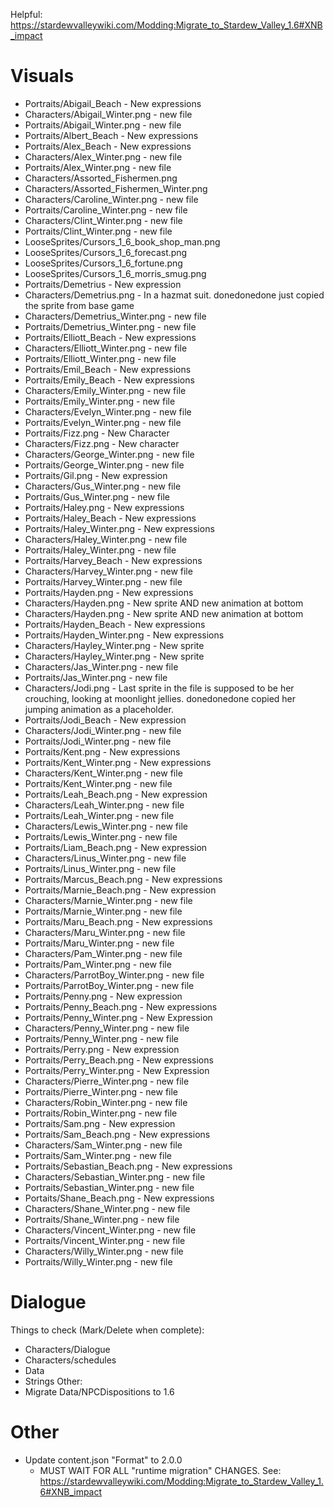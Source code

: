 Helpful: https://stardewvalleywiki.com/Modding:Migrate_to_Stardew_Valley_1.6#XNB_impact

# Visuals
* Portraits/Abigail_Beach - New expressions
* Characters/Abigail_Winter.png - new file
* Portraits/Abigail_Winter.png - new file
* Portraits/Albert_Beach - New expressions
* Portraits/Alex_Beach - New expressions
* Characters/Alex_Winter.png - new file
* Portraits/Alex_Winter.png - new file
* Characters/Assorted_Fishermen.png
* Characters/Assorted_Fishermen_Winter.png
* Characters/Caroline_Winter.png - new file
* Portraits/Caroline_Winter.png - new file
* Characters/Clint_Winter.png - new file
* Portraits/Clint_Winter.png - new file
* LooseSprites/Cursors_1_6_book_shop_man.png
* LooseSprites/Cursors_1_6_forecast.png
* LooseSprites/Cursors_1_6_fortune.png
* LooseSprites/Cursors_1_6_morris_smug.png
* Portraits/Demetrius - New expression
* Characters/Demetrius.png - In a hazmat suit. donedonedone just copied the sprite from base game
* Characters/Demetrius_Winter.png - new file
* Portraits/Demetrius_Winter.png - new file
* Portraits/Elliott_Beach - New expressions
* Characters/Elliott_Winter.png - new file
* Portraits/Elliott_Winter.png - new file
* Portraits/Emil_Beach - New expressions
* Portraits/Emily_Beach - New expressions
* Characters/Emily_Winter.png - new file
* Portraits/Emily_Winter.png - new file
* Characters/Evelyn_Winter.png - new file
* Portraits/Evelyn_Winter.png - new file
* Portraits/Fizz.png - New Character
* Characters/Fizz.png - New character
* Characters/George_Winter.png - new file
* Portraits/George_Winter.png - new file
* Portraits/Gil.png - New expression
* Characters/Gus_Winter.png - new file
* Portraits/Gus_Winter.png - new file
* Portraits/Haley.png - New expressions
* Portraits/Haley_Beach - New expressions
* Portraits/Haley_Winter.png - New expressions
* Characters/Haley_Winter.png - new file
* Portraits/Haley_Winter.png - new file
* Portraits/Harvey_Beach - New expressions
* Characters/Harvey_Winter.png - new file
* Portraits/Harvey_Winter.png - new file
* Portraits/Hayden.png - New expressions
* Characters/Hayden.png - New sprite AND new animation at bottom
* Characters/Hayden.png - New sprite AND new animation at bottom
* Portraits/Hayden_Beach - New expressions
* Portraits/Hayden_Winter.png - New expressions
* Characters/Hayley_Winter.png - New sprite
* Characters/Hayley_Winter.png - New sprite
* Characters/Jas_Winter.png - new file
* Portraits/Jas_Winter.png - new file
* Characters/Jodi.png - Last sprite in the file is supposed to be her crouching, looking at moonlight jellies. donedonedone copied her jumping animation as a placeholder.
* Portraits/Jodi_Beach - New expression
* Characters/Jodi_Winter.png - new file
* Portraits/Jodi_Winter.png - new file
* Portraits/Kent.png - New expressions
* Portraits/Kent_Winter.png - New expressions
* Characters/Kent_Winter.png - new file
* Portraits/Kent_Winter.png - new file
* Portraits/Leah_Beach.png - New expression
* Characters/Leah_Winter.png - new file
* Portraits/Leah_Winter.png - new file
* Characters/Lewis_Winter.png - new file
* Portraits/Lewis_Winter.png - new file
* Portraits/Liam_Beach.png - New expression
* Characters/Linus_Winter.png - new file
* Portraits/Linus_Winter.png - new file
* Portraits/Marcus_Beach.png - New expressions
* Portraits/Marnie_Beach.png - New expression
* Characters/Marnie_Winter.png - new file
* Portraits/Marnie_Winter.png - new file
* Portraits/Maru_Beach.png - New expressions
* Characters/Maru_Winter.png - new file
* Portraits/Maru_Winter.png - new file
* Characters/Pam_Winter.png - new file
* Portraits/Pam_Winter.png - new file
* Characters/ParrotBoy_Winter.png - new file
* Portraits/ParrotBoy_Winter.png - new file
* Portraits/Penny.png - New expression
* Portraits/Penny_Beach.png - New expressions
* Portraits/Penny_Winter.png - New Expression
* Characters/Penny_Winter.png - new file
* Portraits/Penny_Winter.png - new file
* Portraits/Perry.png - New expression
* Portraits/Perry_Beach.png - New expressions
* Portraits/Perry_Winter.png - New Expression
* Characters/Pierre_Winter.png - new file
* Portraits/Pierre_Winter.png - new file
* Characters/Robin_Winter.png - new file
* Portraits/Robin_Winter.png - new file
* Portraits/Sam.png - New expression
* Portraits/Sam_Beach.png - New expressions
* Characters/Sam_Winter.png - new file
* Portraits/Sam_Winter.png - new file
* Portraits/Sebastian_Beach.png - New expressions
* Characters/Sebastian_Winter.png - new file
* Portraits/Sebastian_Winter.png - new file
* Portaits/Shane_Beach.png - New expressions
* Characters/Shane_Winter.png - new file
* Portraits/Shane_Winter.png - new file
* Characters/Vincent_Winter.png - new file
* Portraits/Vincent_Winter.png - new file
* Characters/Willy_Winter.png - new file
* Portraits/Willy_Winter.png - new file



# Dialogue
Things to check (Mark/Delete when complete):
* Characters/Dialogue
* Characters/schedules
* Data
* Strings
Other:
* Migrate Data/NPCDispositions to 1.6




# Other
* Update content.json "Format" to 2.0.0
  * MUST WAIT FOR ALL "runtime migration" CHANGES. See: https://stardewvalleywiki.com/Modding:Migrate_to_Stardew_Valley_1.6#XNB_impact